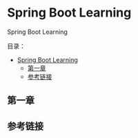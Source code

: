 # Spring Boot Learning

Spring Boot Learning

目录：

- [Spring Boot Learning](#spring-boot-learning)
  - [第一章](#第一章)
  - [参考链接](#参考链接)

## 第一章

## 参考链接
